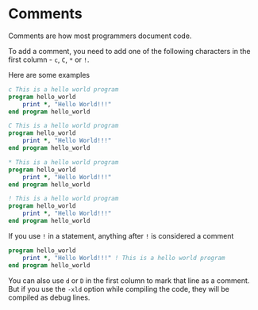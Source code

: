 # Comments

Comments are how most programmers document code.

To add a comment, you need to add one of the following characters in the first column - `c`, `C`, `*` or `!`.

Here are some examples

```fortran
c This is a hello world program
program hello_world
    print *, "Hello World!!!"
end program hello_world
```

```fortran
C This is a hello world program
program hello_world
    print *, "Hello World!!!"
end program hello_world
```

```fortran
* This is a hello world program
program hello_world
    print *, "Hello World!!!"
end program hello_world
```

```fortran
! This is a hello world program
program hello_world
    print *, "Hello World!!!"
end program hello_world
```

If you use `!` in a statement, anything after `!` is considered a comment

```fortran
program hello_world
    print *, "Hello World!!!" ! This is a hello world program
end program hello_world
```

You can also use `d` or `D` in the first column to mark that line as a comment. But if you use the `-xld` option while compiling the code, they will be compiled as debug lines.